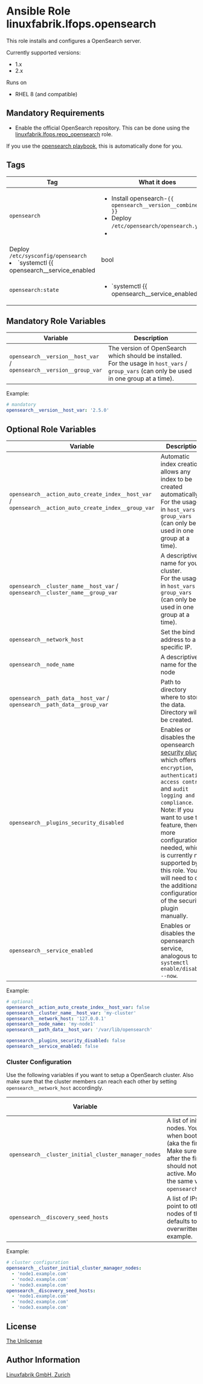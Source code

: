 # Ansible Role linuxfabrik.lfops.opensearch

This role installs and configures a OpenSearch server.

Currently supported versions:
* 1.x
* 2.x

Runs on

* RHEL 8 (and compatible)


## Mandatory Requirements

* Enable the official OpenSearch repository. This can be done using the [linuxfabrik.lfops.repo_opensearch](https://github.com/Linuxfabrik/lfops/tree/main/roles/repo_opensearch) role.

If you use the [opensearch playbook](https://github.com/Linuxfabrik/lfops/blob/main/playbooks/opensearch.yml), this is automatically done for you.

## Tags

| Tag             | What it does                            |
| ---             | ------------                            |
| `opensearch`       | <ul><li>Install opensearch-`{{ opensearch__version__combined_var }}`</li><li>Deploy `/etc/opensearch/opensearch.yml`</li><li>
Deploy `/etc/sysconfig/opensearch`</li><li>`systemctl {{ opensearch__service_enabled | bool | ternary("enable", "disable") }} --now opensearch.service`</li></ul> |
| `opensearch:state` | <ul><li>`systemctl {{ opensearch__service_enabled | bool | ternary("enable", "disable") }} --now opensearch.service`</li></ul> |


## Mandatory Role Variables

| Variable | Description |
| -------- | ----------- |
| `opensearch__version__host_var` / <br> `opensearch__version__group_var` | The version of OpenSearch which should be installed.  <br>For the usage in `host_vars` / `group_vars` (can only be used in one group at a time). |

Example:
```yaml
# mandatory
opensearch__version__host_var: '2.5.0'
```

## Optional Role Variables

| Variable | Description | Default Value |
| -------- | ----------- | ------------- |
| `opensearch__action_auto_create_index__host_var` / <br> `opensearch__action_auto_create_index__group_var` | Automatic index creation allows any index to be created automatically.  <br>For the usage in `host_vars` / `group_vars` (can only be used in one group at a time). | `true` |
| `opensearch__cluster_name__host_var` / <br> `opensearch__cluster_name__group_var` | A descriptive name for your cluster.  <br>For the usage in `host_vars` / `group_vars` (can only be used in one group at a time). | `'my-application'` |
| `opensearch__network_host` | Set the bind address to a specific IP. | `'127.0.0.1'` |
| `opensearch__node_name` | A descriptive name for the node | `'{{ ansible_facts["nodename"] }}'` |
| `opensearch__path_data__host_var` / <br> `opensearch__path_data__group_var` | Path to directory where to store the data. Directory will be created. | `'/var/lib/opensearch'` |
| `opensearch__plugins_security_disabled` | Enables or disables the opensearch [security plugin](https://opensearch.org/docs/1.3/security-plugin/index/), which offers `encryption`, `authentication`, `access control` and `audit logging and compliance`. <br/>Note: If you want to use this feature, there is more configuration needed, which is currently not supported by this role. You will need to do the additional configuration of the security plugin manually. | `true` |
| `opensearch__service_enabled` | Enables or disables the opensearch service, analogous to `systemctl enable/disable --now`. | `true` |

Example:
```yaml
# optional
opensearch__action_auto_create_index__host_var: false
opensearch__cluster_name__host_var: 'my-cluster'
opensearch__network_host: '127.0.0.1'
opensearch__node_name: 'my-node1'
opensearch__path_data__host_var: '/var/lib/opensearch'

opensearch__plugins_security_disabled: false
opensearch__service_enabled: false
```


### Cluster Configuration

Use the following variables if you want to setup a OpenSearch cluster. Also make sure that the cluster members can reach each other by setting `opensearch__network_host` accordingly.

| Variable | Description | Default Value |
| -------- | ----------- | ------------- |
| `opensearch__cluster_initial_cluster_manager_nodes` | A list of initial master-eligible nodes. You need to set this once when bootstrapping the cluster (aka the first start of the cluster). Make sure to remove this option after the first start, the nodes should not restart with this option active. Most of the time contains the same value as `opensearch__discovery_seed_hosts`. | unset |
| `opensearch__discovery_seed_hosts` | A list of IPs or hostnames that point to other master-eligible nodes of the cluster. The port defaults to 9300 but can be overwritten using `:9301`, for example. | unset |

Example:
```yaml
# cluster configuration
opensearch__cluster_initial_cluster_manager_nodes:
  - 'node1.example.com'
  - 'node2.example.com'
  - 'node3.example.com'
opensearch__discovery_seed_hosts:
  - 'node1.example.com'
  - 'node2.example.com'
  - 'node3.example.com'
```


## License

[The Unlicense](https://unlicense.org/)


## Author Information

[Linuxfabrik GmbH, Zurich](https://www.linuxfabrik.ch)
